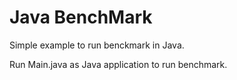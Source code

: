 # Java BenchMark

 Simple example to run benckmark in Java.  
 
 Run Main.java as Java application to run benchmark.
